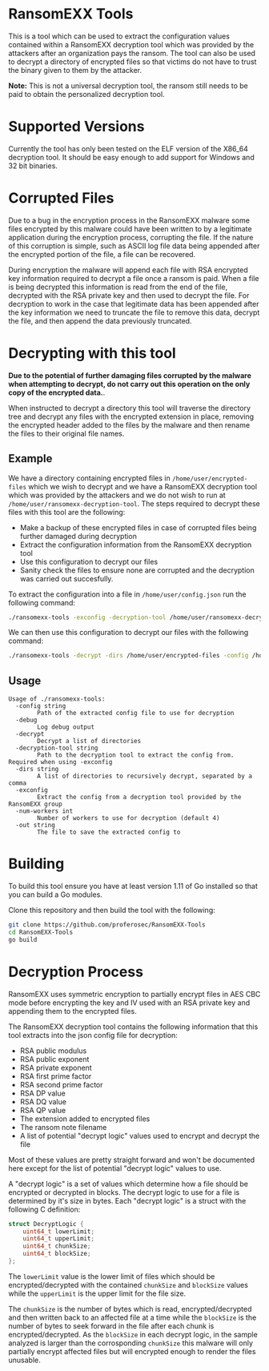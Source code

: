 # RansomEXX Tools

This is a tool which can be used to extract the configuration values contained within a RansomEXX decryption tool which was provided by the attackers after an organization pays the ransom. The tool can also be used to decrypt a directory of encrypted files so that victims do not have to trust the binary given to them by the attacker.

**Note:** This is not a universal decryption tool, the ransom still needs to be paid to obtain the personalized decryption tool.

# Supported Versions

Currently the tool has only been tested on the ELF version of the X86\_64 decryption tool. It should be easy enough to add support for Windows and 32 bit binaries.

# Corrupted Files

Due to a bug in the encryption process in the RansomEXX malware some files encrypted by this malware could have been written to by a legitimate application during the encryption process, corrupting the file. If the nature of this corruption is simple, such as ASCII log file data being appended after the encrypted portion of the file, a file can be recovered.

During encryption the malware will append each file with RSA encrypted key information required to decrypt a file once a ransom is paid. When a file is being decrypted this information is read from the end of the file, decrypted with the RSA private key and then used to decrypt the file. For decryption to work in the case that legitimate data has been appended after the key information we need to truncate the file to remove this data, decrypt the file, and then append the data previously truncated.

# Decrypting with this tool

**Due to the potential of further damaging files corrupted by the malware when attempting to decrypt, do not carry out this operation on the only copy of the encrypted data.**.

When instructed to decrypt a directory this tool will traverse the directory tree and decrypt any files with the encrypted extension in place, removing the encrypted header added to the files by the malware and then rename the files to their original file names.

## Example

We have a directory containing encrypted files in `/home/user/encrypted-files` which we wish to decrypt and we have a RansomEXX decryption tool which was provided by the attackers and we do not wish to run at `/home/user/ransomexx-decryption-tool`. The steps required to decrypt these files with this tool are the following:

- Make a backup of these encrypted files in case of corrupted files being further damaged during decryption
- Extract the configuration information from the RansomEXX decryption tool
- Use this configuration to decrypt our files
- Sanity check the files to ensure none are corrupted and the decryption was carried out succesfully.

To extract the configuration into a file in `/home/user/config.json` run the following command:

```bash
./ransomexx-tools -exconfig -decryption-tool /home/user/ransomexx-decryption-tool -out /home/user/config.json
```

We can then use this configuration to decrypt our files with the following command:
```bash
./ransomexx-tools -decrypt -dirs /home/user/encrypted-files -config /home/user/config.json
```

## Usage

```
Usage of ./ransomexx-tools:
  -config string
    	Path of the extracted config file to use for decryption
  -debug
    	Log debug output
  -decrypt
    	Decrypt a list of directories
  -decryption-tool string
    	Path to the decryption tool to extract the config from. Required when using -exconfig
  -dirs string
    	A list of directories to recursively decrypt, separated by a comma
  -exconfig
    	Extract the config from a decryption tool provided by the RansomEXX group
  -num-workers int
    	Number of workers to use for decryption (default 4)
  -out string
    	The file to save the extracted config to
```

# Building

To build this tool ensure you have at least version 1.11 of Go installed so that you can build a Go modules.

Clone this repository and then build the tool with the following:
```bash
git clone https://github.com/proferosec/RansomEXX-Tools
cd RansomEXX-Tools
go build
```

# Decryption Process

RansomEXX uses symmetric encryption to partially encrypt files in AES CBC mode before encrypting the key and IV used with an RSA private key and appending them to the encrypted files.

The RansomEXX decryption tool contains the following information that this tool extracts into the json config file for decryption:

- RSA public modulus
- RSA public exponent
- RSA private exponent
- RSA first prime factor
- RSA second prime factor
- RSA DP value
- RSA DQ value
- RSA QP value
- The extension added to encrypted files
- The ransom note filename
- A list of potential "decrypt logic" values used to encrypt and decrypt the file

Most of these values are pretty straight forward and won't be documented here except for the list of potential "decrypt logic" values to use.

A "decrypt logic" is a set of values which determine how a file should be encrypted or decrypted in blocks. The decrypt logic to use for a file is determined by it's size in bytes. Each "decrypt logic" is a struct with the following C definition:

```c
struct DecryptLogic {
    uint64_t lowerLimit;
    uint64_t upperLimit;
    uint64_t chunkSize;
    uint64_t blockSize;
};
```

The `lowerLimit` value is the lower limit of files which should be encrypted/decrypted with the contained `chunkSize` and `blockSize` values while the `upperLimit` is the upper limit for the file size.

The `chunkSize` is the number of bytes which is read, encrypted/decrypted and then written back to an affected file at a time while the `blockSize` is the number of bytes to seek forward in the file after each chunk is encrypted/decrypted. As the `blockSize` in each decrypt logic, in the sample analyzed is larger than the corrosponding `chunkSize` this malware will only partially encrypt affected files but will encrypted enough to render the files unusable.

